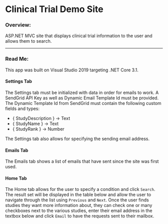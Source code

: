 # Clinical Trial Demo Site

### Overview:
ASP.NET MVC site that displays clinical trial information to the user and allows them to search.

___

### Read Me:
This app was built on Visual Studio 2019 targeting .NET Core 3.1.

#### Settings Tab
The Settings tab must be initialized with data in order for emails to work. A SendGrid API Key as well as 
Dynamic Email Template Id must be provided. The Dynamic Template Id from SendGrid must contain the following 
custom fields and types:

+ { StudyDescription } -> Text
+ { StudyName } -> Text
+ { StudyRank } -> Number

The Settings tab also allows for specifying the sending email address.

#### Emails Tab
The Emails tab shows a list of emails that have sent since the site was first used.

#### Home Tab
The Home tab allows for the user to specify a condition and click `Search`.
The result set will be displayed in the table below and allow the user to navigate through the list using
`Previous` and `Next`. Once the user finds studies they want more information about, they can check one
or many checkboxes next to the various studies, enter their email address in the textbox below and click
`Email` to have the requests sent to their mailbox.
